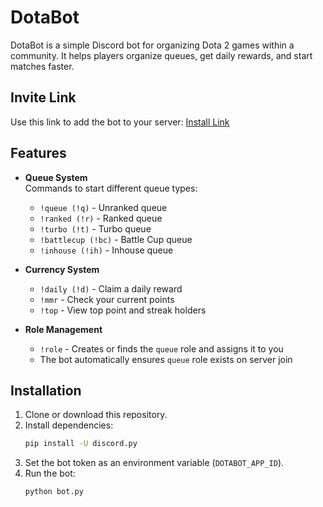 # DotaBot

DotaBot is a simple Discord bot for organizing Dota 2 games within a community. It helps players organize queues, get daily rewards, and start matches faster.

## Invite Link
Use this link to add the bot to your server: [Install Link](https://discord.com/oauth2/authorize?client_id=1336990172767846501)

## Features
- **Queue System**  
  Commands to start different queue types:
  - `!queue (!q)` - Unranked queue  
  - `!ranked (!r)` - Ranked queue  
  - `!turbo (!t)` - Turbo queue  
  - `!battlecup (!bc)` - Battle Cup queue  
  - `!inhouse (!ih)` - Inhouse queue  

- **Currency System**  
  - `!daily (!d)` - Claim a daily reward  
  - `!mmr` - Check your current points  
  - `!top` - View top point and streak holders  

- **Role Management**  
  - `!role` - Creates or finds the `queue` role and assigns it to you  
  - The bot automatically ensures `queue` role exists on server join  

## Installation
1. Clone or download this repository.
2. Install dependencies:
   ```bash
   pip install -U discord.py
   ```
3. Set the bot token as an environment variable (`DOTABOT_APP_ID`).
4. Run the bot:
   ```bash
   python bot.py
   ```
